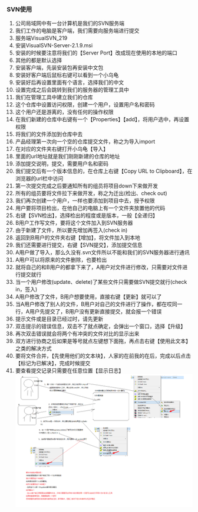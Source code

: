 ### SVN使用
1. 公司局域网中有一台计算机是我们的SVN服务端
2. 我们工作的电脑是客户端，我们需要向服务端进行提交
3. 服务端VisualSVN_219
4. 安装VisualSVN-Server-2.1.9.msi
5. 安装的时候要注意将我们的【Server Port】改成现在使用的本地的端口
6. 其他的都是默认选择
7. 安装客户端，先装安装包再安装中文包
8. 安装好客户端后鼠标右键可以看到一个小乌龟
9. 安装好后再设置里面有个语言，选择我们的中文
10. 设置完成之后会跳转到我们的服务器的管理工具中
11. 我们在管理工具中建立我们的仓库
12. 这个仓库中设置访问权限，创建一个用户，设置用户名和密码
13. 这个用户还是游离的，没有任何的操作权限
14. 在我们新建的仓库中右键有一个【Properties】【add】，将用户选中，再设置权限
15. 将我们的文件添加到仓库中去
16. 产品经理第一次向一个空的仓库提交文件，称之为导入import
17. 在对应的文件夹右键打开小乌龟【导入】
18. 里面的url地址就是我们刚刚新建的仓库的地址
19. 添加提交说明，提交，需要用户名和密码
20. 我们提交后有一个版本信息的，在仓库上右键【Copy URL to Clipboard】，在浏览器的url栏中访问
21. 第一次提交完成之后要通知所有的组员将项目down下来做开发
22. 所有的组员要将文件拉下来做开发，称之为迁出(检出、check out)
23. 我们再次创建一个用户，一样也要添加到项目中去，授予权限
24. 用户要将项目检出，在他自己的电脑上有一个文件夹放置他的代码
25. 右键【SVN检出】，选择检出的程度或是版本，一般【全递归】
26. B用户工作写文件，要将这个文件加入到SVN服务器
27. 由于新建了文件，所以要先增加再签入(check in)
28. 返回到B用户的文件夹右键【增加】，将文件加入到本地
29. 我们还需要进行提交，右键【SVN提交】，添加提交信息
30. A用户做了导入，那么久没有.svn文件所以不能和我们的SVN服务器进行通讯
31. A用户可以将原来的文件删除，也要检出
32. 就将自己的和B用户的都拿下来了，A用户对文件进行修改，只需要对文件进行提交就行
33. 当一个用户修改(update、delete)了某些文件只需要做SVN提交就行(check in，签入)
34. A用户修改了文件，B用户想要使用，直接右键【更新】就可以了
35. 当A用户修改了别人的文件，B用户对自己的文件进行了操作，都在哎同一行，A用户先提交了，B用户没有更新直接提交，就会报一个错误
36. 提示文件或是目录已经过时，请先更新
37. 双击提示的错误信息，双击不了就点确定，会弹出一个窗口，选择【升级】
38. 再次双击错误就会将两个有冲突的文件对比的显示出来
39. 双方进行协商之后如果是等号就点左键想下面拖，再点击右键【使用此文本】之类的解决方式
40. 要将文件合并，【先使用他们的文本块】，人家的在前我的在后，完成以后点击【标记为已解决】，完成时候提交
41. 要查看提交记录只需要在任意位置【显示日志】
![SVN使用](../images/SVN相关操作.png)